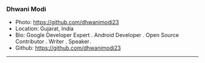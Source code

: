 ### Dhwani Modi
- Photo: https://github.com/dhwanimodi23
- Location: Gujarat, India
- Bio: Google Developer Expert . Android Developer . Open Source Contributor . Writer . Speaker . 
- Github: https://github.com/dhwanimodi23
***
